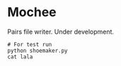 # Mochee

Pairs file writer. Under development.

```
# For test run
python shoemaker.py
cat lala
```

